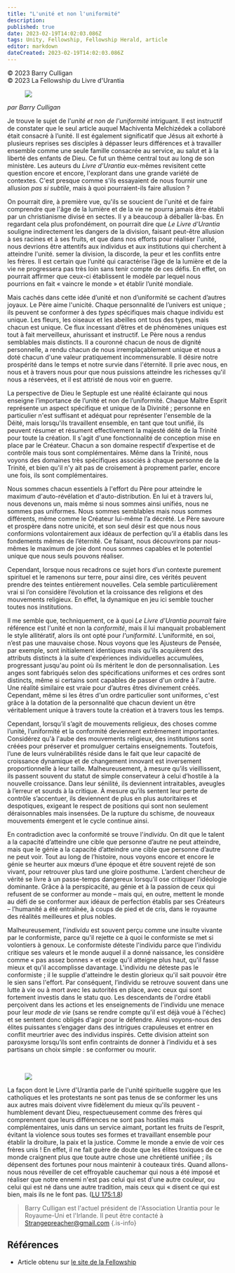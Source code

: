 ```yaml
---
title: "L'unité et non l'uniformité"
description: 
published: true
date: 2023-02-19T14:02:03.086Z
tags: Unity, Fellowship, Fellowship Herald, article
editor: markdown
dateCreated: 2023-02-19T14:02:03.086Z
---
```


<p class="v-card v-sheet theme--light grey lighten-3 px-2">© 2023 Barry Culligan<br>© 2023 La Fellowship du Livre d'Urantia</p>

<figure id="Figure_1" class="image urantiapedia image-style-align-left">
<img src="/image/article/Barry_Culligan/25.jpg">
</figure>

_par Barry Culligan_

Je trouve le sujet de l'_unité et non de l'uniformité_ intriguant. Il est instructif de constater que le seul article auquel Machiventa Melchizédek a collaboré était consacré à l’unité. Il est également significatif que Jésus ait exhorté à plusieurs reprises ses disciples à dépasser leurs différences et à travailler ensemble comme une seule famille consacrée au service, au salut et à la liberté des enfants de Dieu. Ce fut un thème central tout au long de son ministère. Les auteurs du _Livre d'Urantia_ eux-mêmes revisitent cette question encore et encore, l'explorant dans une grande variété de contextes. C'est presque comme s'ils essayaient de nous fournir une allusion _pas si subtile_, mais à quoi pourraient-ils faire allusion ?

On pourrait dire, à première vue, qu'ils se soucient de l'unité et de faire comprendre que l'âge de la lumière et de la vie ne pourra jamais être établi par un christianisme divisé en sectes. Il y a beaucoup à déballer là-bas. En regardant cela plus profondément, on pourrait dire que _Le Livre d'Urantia_ souligne indirectement les dangers de la division, faisant peut-être allusion à ses racines et à ses fruits, et que dans nos efforts pour réaliser l'unité, nous devrions être attentifs aux individus et aux institutions qui cherchent à atteindre l'unité. semer la division, la discorde, la peur et les conflits entre les frères. Il est certain que l’unité qui caractérise l’âge de la lumière et de la vie ne progressera pas très loin sans tenir compte de ces défis. En effet, on pourrait affirmer que ceux-ci établissent le modèle par lequel nous pourrions en fait « vaincre le monde » et établir l’unité mondiale.

Mais cachés dans cette idée d’unité et non d’uniformité se cachent d’autres joyaux. Le Père aime l'unicité. Chaque personnalité de l’univers est unique ; ils peuvent se conformer à des _types_ spécifiques mais chaque individu est unique. Les fleurs, les oiseaux et les abeilles ont tous des types, mais chacun est unique. Ce flux incessant d’êtres et de phénomènes uniques est tout à fait merveilleux, ahurissant et instructif. Le Père nous a rendus semblables mais distincts. Il a couronné chacun de nous de dignité personnelle, a rendu chacun de nous irremplaçablement unique et nous a doté chacun d'une valeur pratiquement incommensurable. Il désire notre prospérité dans le temps et notre survie dans l'éternité. Il prie avec nous, en nous et à travers nous pour que nous puissions atteindre les richesses qu'il nous a réservées, et il est attristé de nous voir en guerre.

La perspective de Dieu le Septuple est une réalité éclairante qui nous enseigne l’importance de l’unité et non de l’uniformité. Chaque Maître Esprit représente un aspect spécifique et unique de la Divinité ; personne en particulier n'est suffisant et adéquat pour représenter l'ensemble de la Déité, mais lorsqu'ils travaillent ensemble, en tant que tout unifié, ils peuvent résumer et résument effectivement la majesté déité de la Trinité pour toute la création. Il s'agit d'une fonctionnalité de conception mise en place par le Créateur. Chacun a son domaine respectif d’expertise et de contrôle mais tous sont complémentaires. Même dans la Trinité, nous voyons des domaines très spécifiques associés à chaque personne de la Trinité, et bien qu'il n'y ait pas de croisement à proprement parler, encore une fois, ils sont complémentaires.

Nous sommes chacun essentiels à l'effort du Père pour atteindre le maximum d'auto-révélation et d'auto-distribution. En lui et à travers lui, nous devenons un, mais même si nous sommes ainsi unifiés, nous ne sommes pas uniformes. Nous sommes semblables mais nous sommes différents, même comme le Créateur lui-même l’a décrété. Le Père savoure et prospère dans notre unicité, et son seul désir est que nous nous conformions volontairement aux idéaux de perfection qu’il a établis dans les fondements mêmes de l’éternité. Ce faisant, nous découvrirons par nous-mêmes le maximum de joie dont nous sommes capables et le potentiel unique que nous seuls pouvons réaliser.

Cependant, lorsque nous recadrons ce sujet hors d’un contexte purement spirituel et le ramenons sur terre, pour ainsi dire, ces vérités peuvent prendre des teintes entièrement nouvelles. Cela semble particulièrement vrai si l’on considère l’évolution et la croissance des religions et des mouvements religieux. En effet, la dynamique en jeu ici semble toucher toutes nos institutions.

Il me semble que, techniquement, ce à quoi _Le Livre d'Urantia_ _pourrait_ faire référence est l'unité et non la _conformité_, mais il lui manquait probablement le style allitératif, alors ils ont opté pour _l'uniformité_. L’uniformité, en soi, n’est pas une mauvaise chose. Nous voyons que les Ajusteurs de Pensée, par exemple, sont initialement identiques mais qu'ils acquièrent des attributs distincts à la suite d'expériences individuelles accumulées, progressant jusqu'au point où ils méritent le don de personnalisation. Les anges sont fabriqués selon des spécifications uniformes et ces ordres sont distincts, même si certains sont capables de passer d'un ordre à l'autre. Une réalité similaire est vraie pour d’autres êtres divinement créés. Cependant, même si les êtres d'un ordre particulier sont uniformes, c'est grâce à la dotation de la personnalité que chacun devient un être véritablement unique à travers toute la création et à travers tous les temps.

Cependant, lorsqu’il s’agit de mouvements religieux, des choses comme l’unité, l’uniformité et la conformité deviennent extrêmement importantes. Considérez qu'à l'aube des mouvements religieux, des institutions sont créées pour préserver et promulguer certains enseignements. Toutefois, l’une de leurs vulnérabilités réside dans le fait que leur capacité de croissance dynamique et de changement innovant est inversement proportionnelle à leur taille. Malheureusement, à mesure qu’ils vieillissent, ils passent souvent du statut de simple conservateur à celui d’hostile à la nouvelle croissance. Dans leur sénilité, ils deviennent intraitables, aveugles à l’erreur et sourds à la critique. À mesure qu’ils sentent leur perte de contrôle s’accentuer, ils deviennent de plus en plus autoritaires et despotiques, exigeant le respect de positions qui sont non seulement déraisonnables mais insensées. De la rupture du schisme, de nouveaux mouvements émergent et le cycle continue ainsi.

En contradiction avec la conformité se trouve l'_individu_. On dit que le talent a la capacité d’atteindre une cible que personne d’autre ne peut atteindre, mais que le génie a la capacité d’atteindre une cible que personne d’autre ne peut voir. Tout au long de l’histoire, nous voyons encore et encore le génie se heurter aux mœurs d’une époque et être souvent rejeté de son vivant, pour retrouver plus tard une gloire posthume. L’ardent chercheur de vérité se livre à un passe-temps dangereux lorsqu’il ose critiquer l’idéologie dominante. Grâce à la perspicacité, au génie et à la passion de ceux qui refusent de se conformer au monde – mais qui, en outre, mettent le monde au défi de se conformer aux idéaux de perfection établis par ses Créateurs – l’humanité a été entraînée, à coups de pied et de cris, dans le royaume des réalités meilleures et plus nobles.

Malheureusement, l'_individu_ est souvent perçu comme une insulte vivante par le conformiste, parce qu'il rejette ce à quoi le conformiste se met si volontiers à genoux. Le conformiste déteste l'individu parce que l'individu critique ses valeurs et le monde auquel il a donné naissance, les considère comme « pas assez bonnes » et exige qu'il atteigne plus haut, qu'il fasse mieux et qu'il accomplisse davantage. L'individu ne déteste pas le conformiste ; il le supplie d'atteindre le destin glorieux qu'il sait pouvoir être le sien sans l'effort. Par conséquent, l’individu se retrouve souvent dans une lutte à vie ou à mort avec les autorités en place, avec ceux qui sont fortement investis dans le statu quo. Les descendants de l'ordre établi perçoivent dans les actions et les enseignements de l'individu une menace pour leur _mode de vie_ (sans se rendre compte qu'il est déjà voué à l'échec) et se sentent donc obligés d'agir pour le défendre. Ainsi voyons-nous des élites puissantes s’engager dans des intrigues crapuleuses et entrer en conflit meurtrier avec des individus inspirés. Cette division atteint son paroxysme lorsqu’ils sont enfin contraints de donner à l’individu et à ses partisans un choix simple : se conformer ou mourir.

<br style="clear:both;"/>

<figure id="Figure_1" class="image urantiapedia">
<img src="/image/article/Barry_Culligan/26.jpg">
</figure>

La façon dont le Livre d'Urantia parle de l'unité spirituelle suggère que les catholiques et les protestants ne sont pas tenus de se conformer les uns aux autres mais doivent vivre fidèlement du mieux qu'ils peuvent - humblement devant Dieu, respectueusement comme des frères qui comprennent que leurs différences ne sont pas hostiles mais complémentaires, unis dans un service aimant, portant les fruits de l’esprit, évitant la violence sous toutes ses formes et travaillant ensemble pour établir la droiture, la paix et la justice. Comme le monde a envie de voir ces frères unis ! En effet, il ne fait guère de doute que les élites toxiques de ce monde craignent plus que toute autre chose une chrétienté unifiée ; ils dépensent des fortunes pour nous maintenir à couteaux tirés. Quand allons-nous nous réveiller de cet effroyable cauchemar qui nous a été imposé et réaliser que notre ennemi n'est pas celui qui est d'une autre couleur, ou celui qui est né dans une autre tradition, mais ceux qui « disent ce qui est bien, mais ils ne le font pas. (<a id="a44_1051"></a>[LU 175:1.8](/fr/The_Urantia_Book/175#p1_8))

> Barry Culligan est l'actuel président de l'Association Urantia pour le Royaume-Uni et l'Irlande. Il peut être contacté à Strangepreacher@gmail.com
{.is-info}

## Références

- Article obtenu sur [le site de la Fellowship](https://urantia-book.org/archive/newsletters/herald/)